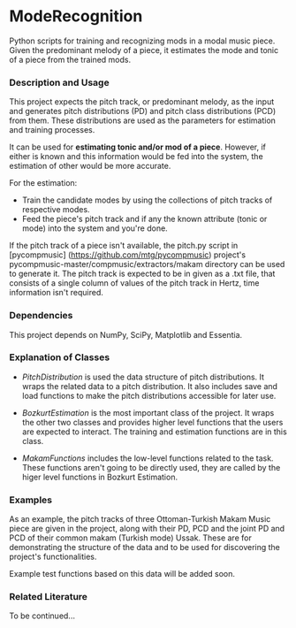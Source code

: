 # ModeRecognition
Python scripts for training and recognizing mods in a modal music piece. Given the predominant melody of a piece, it estimates the mode and tonic of a piece from the trained mods.

### Description and Usage
This project expects the pitch track, or predominant melody, as the input and generates pitch distributions (PD) and
pitch class distributions (PCD) from them. These distributions are used as the parameters for estimation and training
processes.

It can be used for **estimating tonic and/or mod of a piece**. However, if either is known and this information would be
fed into the system, the estimation of other would be more accurate.

For the estimation:
* Train the candidate modes by using the collections of pitch tracks of respective modes.
* Feed the piece's pitch track and if any the known attribute (tonic or mode) into the system and you're done.

If the pitch track of a piece isn't available, the pitch.py script in [pycompmusic] (https://github.com/mtg/pycompmusic)
project's pycompmusic-master/compmusic/extractors/makam directory can be used to generate it. The pitch track is expected
to be in given as a .txt file, that consists of a single column of values of the pitch track in Hertz, time information
isn't required.

### Dependencies
This project depends on NumPy, SciPy, Matplotlib and Essentia.

### Explanation of Classes
* *PitchDistribution* is used the data structure of pitch distributions. It wraps the related data to a pitch
distribution. It also includes save and load functions to make the pitch distributions accessible for later use.

* *BozkurtEstimation* is the most important class of the project. It wraps the other two classes and provides higher
level functions that the users are expected to interact. The training and estimation functions are in this class.

* *MakamFunctions* includes the low-level functions related to the task. These functions aren't going to be directly
used, they are called by the higer level functions in Bozkurt Estimation.

### Examples
As an example, the pitch tracks of three Ottoman-Turkish Makam Music piece are given in the project, along with their
PD, PCD and the joint PD and PCD of their common makam (Turkish mode) Ussak. These are for demonstrating the structure
of the data and to be used for discovering the project's functionalities.

Example test functions based on this data will be added soon.

### Related Literature
To be continued...

